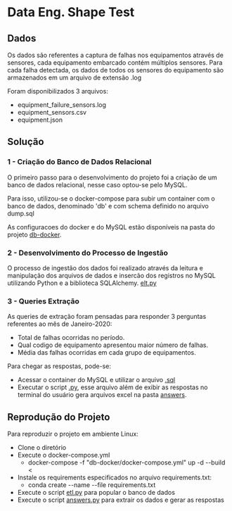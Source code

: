 # Data Eng. Shape Test

## Dados
Os dados são referentes a captura de falhas nos equipamentos através de sensores, cada equipamento embarcado contém múltiplos sensores. Para cada falha detectada, os dados de todos os sensores do equipamento são armazenados em um arquivo de extensão .log

Foram disponibilizados 3 arquivos:
 - equipment_failure_sensors.log
 - equipment_sensors.csv
 - equipment.json

## Solução
### **1 - Criação do Banco de Dados Relacional**
O primeiro passo para o desenvolvimento do projeto foi a criação de um banco de dados relacional, nesse caso optou-se pelo MySQL.

Para isso, utilizou-se o docker-compose para subir um container com o banco de dados, denominado 'db' e com schema definido no arquivo dump.sql

As configuracoes do docker e do MySQL estão disponíveis na pasta do projeto [db-docker](https://github.com/willytakasawa/data-eng-shape-test/tree/master/db-docker).

### **2 - Desenvolvimento do Processo de Ingestão**
O processo de ingestão dos dados foi realizado através da leitura e manipulação dos arquivos de dados e insercão dos registros no MySQL utilizando Python e a biblioteca SQLAlchemy.
[elt.py](https://github.com/willytakasawa/data-eng-shape-test/blob/master/app/main/etl.py)

### **3 - Queries Extração**
As queries de extração foram pensadas para responder 3 perguntas referentes ao mês de Janeiro-2020:
  - Total de falhas ocorridas no período.
  - Qual codigo de equipamento apresentou maior número de falhas.
  - Média das falhas ocorridas em cada grupo de equipamentos.

Para chegar as respostas, pode-se:
  - Acessar o container do MySQL e utilizar o arquivo [.sql](https://github.com/willytakasawa/data-eng-shape-test/blob/master/app/main/extract.sql)
  - Executar o script [.py](https://github.com/willytakasawa/data-eng-shape-test/blob/master/app/main/answers.py), esse arquivo além de exibir as respostas no terminal do usuário gera arquivos excel na pasta [answers](https://github.com/willytakasawa/data-eng-shape-test/tree/master/answers).

## Reprodução do Projeto
Para reproduzir o projeto em ambiente Linux:
  - Clone o diretório
  - Execute o docker-compose.yml
       - docker-compose -f "db-docker/docker-compose.yml" up -d --build <
  - Instale os requirements especificados no arquivo requirements.txt:
       - conda create --name <env> --file requirements.txt
  - Execute o script [etl.py](https://github.com/willytakasawa/data-eng-shape-test/blob/master/app/main/etl.py) para popular o banco de dados
  - Execute o script [answers.py](https://github.com/willytakasawa/data-eng-shape-test/blob/master/app/main/answers.py) para extrair os dados e gerar as respostas
